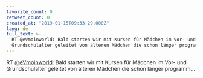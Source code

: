 ```yaml
---
favorite_count: 0
retweet_count: 0
created_at: "2019-01-15T09:33:29.000Z"
lang: de
full_text: >-
  RT @eVmoinworld: Bald starten wir mit Kursen für Mädchen im Vor- und
  Grundschulalter geleitet von älteren Mädchen die schon länger programm…
---
```


RT [@eVmoinworld](https://twitter.com/eVmoinworld): Bald starten wir mit Kursen
für Mädchen im Vor- und Grundschulalter geleitet von älteren Mädchen die schon
länger programm…
